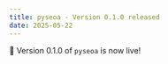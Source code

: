 ```yaml
---
title: pyseoa - Version 0.1.0 released
date: 2025-05-22
---
```


🎉 Version 0.1.0 of `pyseoa` is now live!